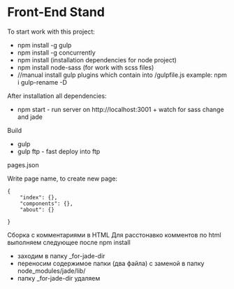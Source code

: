# Front-End Stand

To start work with this project:
* npm install -g gulp
* npm install -g concurrently
* npm install (installation dependencies for node project)
* npm install node-sass (for work with scss files)
* //manual install gulp plugins which contain into /gulpfile.js example: npm i gulp-rename -D


After installation all dependencies:

* npm start - run server on http://localhost:3001 + watch for sass change and jade

Build

* gulp
* gulp ftp - fast deploy into ftp


pages.json

Write page name, to create new page:

```
{
    "index": {},
    "components": {},
    "about": {}

}
```

Сборка с комментариями в HTML
Для расстонавко комментов по html выполняем следующее после npm install
* заходим в папку _for-jade-dir
* переносим содержимое папки (два файла) с заменой в папку node_modules/jade/lib/
* папку _for-jade-dir удаляем


	